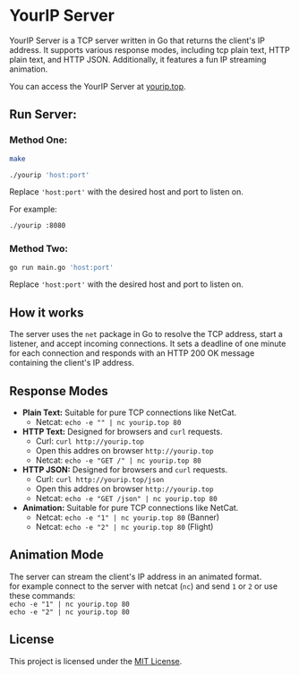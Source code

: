 
# YourIP Server

YourIP Server is a TCP server written in Go that returns the client's IP address. It supports various response modes, including tcp plain text, HTTP plain text, and HTTP JSON. Additionally, it features a fun IP streaming animation.

You can access the YourIP Server at [yourip.top](http://yourip.top).


## Run Server:

### Method One:


```bash
make
```
```bash
./yourip 'host:port'
```

Replace `'host:port'` with the desired host and port to listen on.

For example:

```bash
./yourip :8080
```

### Method Two:

```bash
go run main.go 'host:port'
```

Replace `'host:port'` with the desired host and port to listen on.

## How it works

The server uses the `net` package in Go to resolve the TCP address, start a listener, and accept incoming connections. It sets a deadline of one minute for each connection and responds with an HTTP 200 OK message containing the client's IP address.

## Response Modes

- **Plain Text:** Suitable for pure TCP connections like NetCat.
    * Netcat: `echo -e "" | nc yourip.top 80`
- **HTTP Text:** Designed for browsers and `curl` requests.
    * Curl: `curl http://yourip.top`
    * Open this addres on browser `http://yourip.top`
    * Netcat: `echo -e "GET /" | nc yourip.top 80`
- **HTTP JSON:** Designed for browsers and `curl` requests. 
    * Curl: `curl http://yourip.top/json`
    * Open this addres on browser `http://yourip.top`
    * Netcat: `echo -e "GET /json" | nc yourip.top 80`
- **Animation:** Suitable for pure TCP connections like NetCat.
    * Netcat: `echo -e "1" | nc yourip.top 80` (Banner)
    * Netcat: `echo -e "2" | nc yourip.top 80` (Flight)

## Animation Mode

The server can stream the client's IP address in an animated format.\
for example connect to the server with netcat (`nc`) and send `1` or `2`
 or use these commands: \
 `echo -e "1" | nc yourip.top 80` \
 `echo -e "2" | nc yourip.top 80` 

## License

This project is licensed under the [MIT License](https://github.com/onionj/ip/blob/master/LICENSE).

